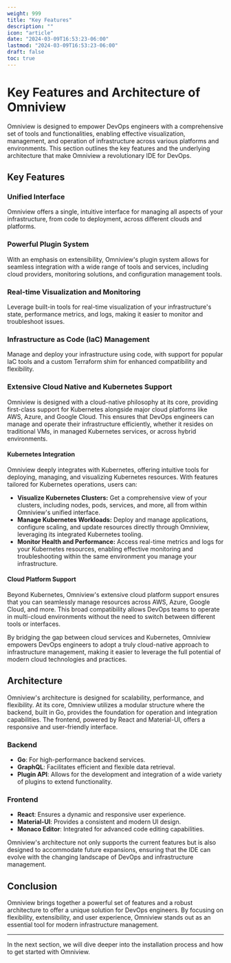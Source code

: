 ```yaml
---
weight: 999
title: "Key Features"
description: ""
icon: "article"
date: "2024-03-09T16:53:23-06:00"
lastmod: "2024-03-09T16:53:23-06:00"
draft: false
toc: true
---
```


# Key Features and Architecture of Omniview

Omniview is designed to empower DevOps engineers with a comprehensive set of tools and functionalities, enabling effective visualization, management, and operation of infrastructure across various platforms and environments. This section outlines the key features and the underlying architecture that make Omniview a revolutionary IDE for DevOps.

## Key Features

### Unified Interface
Omniview offers a single, intuitive interface for managing all aspects of your infrastructure, from code to deployment, across different clouds and platforms.

### Powerful Plugin System
With an emphasis on extensibility, Omniview's plugin system allows for seamless integration with a wide range of tools and services, including cloud providers, monitoring solutions, and configuration management tools.

### Real-time Visualization and Monitoring
Leverage built-in tools for real-time visualization of your infrastructure's state, performance metrics, and logs, making it easier to monitor and troubleshoot issues.

### Infrastructure as Code (IaC) Management
Manage and deploy your infrastructure using code, with support for popular IaC tools and a custom Terraform shim for enhanced compatibility and flexibility.

### Extensive Cloud Native and Kubernetes Support
Omniview is designed with a cloud-native philosophy at its core, providing first-class support for Kubernetes alongside major cloud platforms like AWS, Azure, and Google Cloud. This ensures that DevOps engineers can manage and operate their infrastructure efficiently, whether it resides on traditional VMs, in managed Kubernetes services, or across hybrid environments.

#### Kubernetes Integration
Omniview deeply integrates with Kubernetes, offering intuitive tools for deploying, managing, and visualizing Kubernetes resources. With features tailored for Kubernetes operations, users can:

- **Visualize Kubernetes Clusters:** Get a comprehensive view of your clusters, including nodes, pods, services, and more, all from within Omniview's unified interface.
- **Manage Kubernetes Workloads:** Deploy and manage applications, configure scaling, and update resources directly through Omniview, leveraging its integrated Kubernetes tooling.
- **Monitor Health and Performance:** Access real-time metrics and logs for your Kubernetes resources, enabling effective monitoring and troubleshooting within the same environment you manage your infrastructure.

#### Cloud Platform Support
Beyond Kubernetes, Omniview's extensive cloud platform support ensures that you can seamlessly manage resources across AWS, Azure, Google Cloud, and more. This broad compatibility allows DevOps teams to operate in multi-cloud environments without the need to switch between different tools or interfaces.

By bridging the gap between cloud services and Kubernetes, Omniview empowers DevOps engineers to adopt a truly cloud-native approach to infrastructure management, making it easier to leverage the full potential of modern cloud technologies and practices.

## Architecture

Omniview's architecture is designed for scalability, performance, and flexibility. At its core, Omniview utilizes a modular structure where the backend, built in Go, provides the foundation for operation and integration capabilities. The frontend, powered by React and Material-UI, offers a responsive and user-friendly interface.

### Backend
- **Go**: For high-performance backend services.
- **GraphQL**: Facilitates efficient and flexible data retrieval.
- **Plugin API**: Allows for the development and integration of a wide variety of plugins to extend functionality.

### Frontend
- **React**: Ensures a dynamic and responsive user experience.
- **Material-UI**: Provides a consistent and modern UI design.
- **Monaco Editor**: Integrated for advanced code editing capabilities.

Omniview's architecture not only supports the current features but is also designed to accommodate future expansions, ensuring that the IDE can evolve with the changing landscape of DevOps and infrastructure management.

## Conclusion

Omniview brings together a powerful set of features and a robust architecture to offer a unique solution for DevOps engineers. By focusing on flexibility, extensibility, and user experience, Omniview stands out as an essential tool for modern infrastructure management.

---

In the next section, we will dive deeper into the installation process and how to get started with Omniview.
